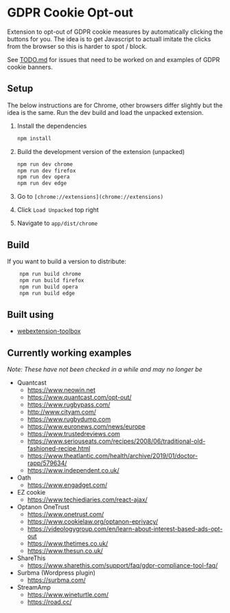 # GDPR Cookie Opt-out

Extension to opt-out of GDPR cookie measures by automatically clicking the buttons for you. The idea is to get Javascript to actuall imitate the clicks from the browser so this is harder to spot / block.

See [TODO.md](/TODO.md) for issues that need to be worked on and examples of GDPR cookie banners.


## Setup

The below instructions are for Chrome, other browsers differ slightly but the idea is the same. Run the dev build and load the unpacked extension.

1. Install the dependencies
    ```bash
    npm install

    ```
1. Build the development version of the extension (unpacked)
    ```bash
    npm run dev chrome
    npm run dev firefox
    npm run dev opera
    npm run dev edge

    ```

1. Go to `[chrome://extensions](chrome://extensions)`
1. Click `Load Unpacked` top right
1. Navigate to `app/dist/chrome`


## Build

If you want to build a version to distribute:

```bash
    npm run build chrome
    npm run build firefox
    npm run build opera
    npm run build edge
```

## Built using

* [webextension-toolbox](https://github.com/webextension-toolbox/webextension-toolbox)


## Currently working examples

*Note: These have not been checked in a while and may no longer be*

* Quantcast
    * https://www.neowin.net
    * https://www.quantcast.com/opt-out/
    * https://www.rugbypass.com/
    * http://www.cityam.com/
    * https://www.rugbydump.com
    * https://www.euronews.com/news/europe
    * https://www.trustedreviews.com
    * https://www.seriouseats.com/recipes/2008/06/traditional-old-fashioned-recipe.html
    * https://www.theatlantic.com/health/archive/2019/01/doctor-rapp/579634/
    * https://www.independent.co.uk/
* Oath
    * https://www.engadget.com/
* EZ cookie
    * https://www.techiediaries.com/react-ajax/
* Optanon OneTrust
    * https://www.onetrust.com/
    * https://www.cookielaw.org/optanon-eprivacy/
    * https://videologygroup.com/en/learn-about-interest-based-ads-opt-out
    * https://www.thetimes.co.uk/
    * https://www.thesun.co.uk/
* ShareThis
    * https://www.sharethis.com/support/faq/gdpr-compliance-tool-faq/
* Surbma (Wordpress plugin)
    * https://surbma.com/
* StreamAmp
    * https://www.wineturtle.com/
    * https://road.cc/
